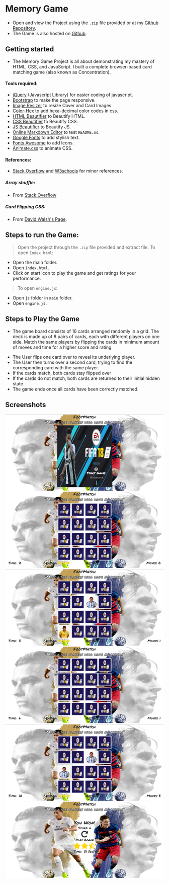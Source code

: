 # Memory Game

* Open and view the Project using the `.zip` file provided or at my [Github Repository](https://github.com/madhur-taneja/Memory-Game).
* The Game is also hosted on [Github](https://madhur-taneja.github.io/Memory-Game/).

## Getting started

* The Memory Game Project is all about demonstrating my mastery of HTML, CSS, and JavaScript. I built a complete browser-based card matching game (also known as Concentration).

#### Tools required:
* [jQuery](https://code.jquery.com/jquery-3.2.1.min.js) (Javascript Library) for easier coding of javascript.
* [Bootstrap](https://maxcdn.bootstrapcdn.com/bootstrap/3.3.7/css/bootstrap.min.css) to make the page responsive.
* [Image Resizer](http://resizeimage.net/) to resize Cover and Card Images.
* [Color-Hex](http://www.color-hex.com/) to add hexa-decimal color codes in css.
* [HTML Beautifier](http://www.freeformatter.com/html-formatter.html) to Beautify HTML.
* [CSS Beautifier](http://www.freeformatter.com/css-beautifier.html) to Beautify CSS.
* [JS Beautifier](http://www.freeformatter.com/javascript-beautifier.html) to Beautify JS.
* [Online Markdown Editor](http://dillinger.io/) to test `README.md`.
* [Google Fonts](https://fonts.googleapis.com/css?family=Permanent+Marker) to add stylish text.
* [Fonts Awesome](http://fontawesome.io/) to add Icons.
* [Animate.css](https://daneden.github.io/animate.css/) to animate CSS.

#### References:
* [Stack Overflow](https://stackoverflow.com/) and [W3schools](https://www.w3schools.com/) for minor references.

##### Array shuffle:

- From [Stack Overflow](http://stackoverflow.com/questions/2450954/how-to-randomize-shuffle-a-javascript-array)

##### Card Flipping CSS:

- From [David Walsh's Page](https://davidwalsh.name/css-flip).


## Steps to run the Game:
> Open the project through the `.zip` file provided and extract file.
> To open `Index.html`:
* Open the main folder.
* Open `Index.html`.
* Click on start icon to play the game and get ratings for your performance.
> To open `engine.js`:
* Open `js` folder in `main` folder.
* Open `engine.js`.

## Steps to Play the Game

* The game board consists of 16 cards arranged randomly in a grid. The deck is made up of 8 pairs of cards, each with different players on one side.
Match the same players by flipping the cards in minimum amount of moves and time for a higher score and rating.
- The User flips one card over to reveal its underlying player.
- The User then turns over a second card, trying to find the corresponding card with the same player.
- If the cards match, both cards stay flipped over
- If the cards do not match, both cards are returned to their initial hidden state
- The game ends once all cards have been correctly matched.

## Screenshots

![Start Screen](screenshots/start-screen.png "Start Screen")
![Game Board](screenshots/game-board.png "Game Board") 
![GamePlay](screenshots/unmatched-cards-open.png "Unmatched Cards Open") ![GamePlay](screenshots/unmatched-cards-closed.png "Unmatched Cards Closed") ![GamePlay](screenshots/matched-cards.png "Matched Cards Open")
![Win Screen](screenshots/win-screen.png "Win Screen")